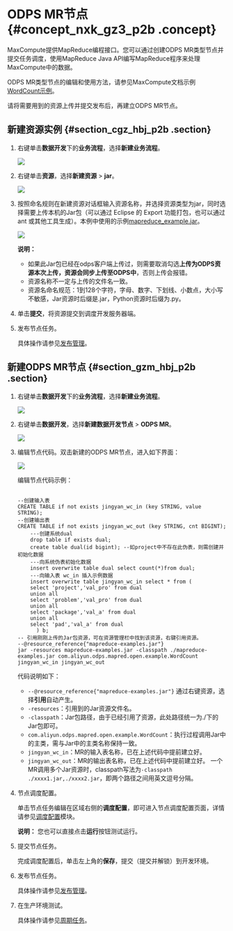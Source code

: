 # ODPS MR节点 {#concept_nxk_gz3_p2b .concept}

MaxCompute提供MapReduce编程接口。您可以通过创建ODPS MR类型节点并提交任务调度，使用MapReduce Java API编写MapReduce程序来处理MaxCompute中的数据。

ODPS MR类型节点的编辑和使用方法，请参见MaxCompute文档示例[WordCount示例](https://www.alibabacloud.com/help/doc-detail/27886.htm)。

请将需要用到的资源上传并提交发布后，再建立ODPS MR节点。

## 新建资源实例 {#section_cgz_hbj_p2b .section}

1.  右键单击**数据开发**下的**业务流程**，选择**新建业务流程**。

    ![](http://static-aliyun-doc.oss-cn-hangzhou.aliyuncs.com/assets/img/16288/15414712397643_zh-CN.png)

2.  右键单击**资源**，选择**新建资源** \> **jar**。

    ![](http://static-aliyun-doc.oss-cn-hangzhou.aliyuncs.com/assets/img/16294/15414712397720_zh-CN.png)

3.  按照命名规则在新建资源对话框输入资源名称，并选择资源类型为jar，同时选择需要上传本机的Jar包（可以通过 Eclipse 的 Export 功能打包，也可以通过 ant 或其他工具生成）。本例中使用的示例[mapreduce\_example.jar](http://docs-aliyun.cn-hangzhou.oss.aliyun-inc.com/assets/attach/57148/cn_zh/1534313773021/mapreduce-examples.jar)。

    ![](http://static-aliyun-doc.oss-cn-hangzhou.aliyuncs.com/assets/img/16294/15414712397721_zh-CN.png)

    **说明：** 

    -   如果此Jar包已经在odps客户端上传过，则需要取消勾选**上传为ODPS资源本次上传，资源会同步上传至ODPS中**，否则上传会报错。
    -   资源名称不一定与上传的文件名一致。
    -   资源名命名规范：1到128个字符，字母、数字、下划线、小数点，大小写不敏感，Jar资源时后缀是.jar，Python资源时后缀为.py。
4.  单击**提交**，将资源提交到调度开发服务器端。
5.  发布节点任务。

    具体操作请参见[发布管理](intl.zh-CN/使用指南/数据开发/发布管理/任务发布.md#)。


## 新建ODPS MR节点 {#section_gzm_hbj_p2b .section}

1.  右键单击**数据开发**下的**业务流程**，选择**新建业务流程**。

    ![](http://static-aliyun-doc.oss-cn-hangzhou.aliyuncs.com/assets/img/16292/15414712397651_zh-CN.png)

2.  右键单击**数据开发**，选择**新建数据开发节点** \> **ODPS MR**。

    ![](http://static-aliyun-doc.oss-cn-hangzhou.aliyuncs.com/assets/img/16294/15414712397723_zh-CN.png)

3.  编辑节点代码。双击新建的ODPS MR节点，进入如下界面：

    ![](http://static-aliyun-doc.oss-cn-hangzhou.aliyuncs.com/assets/img/16294/15414712397724_zh-CN.png)

    编辑节点代码示例：

    ```
    
    --创建输入表
    CREATE TABLE if not exists jingyan_wc_in (key STRING, value STRING);
    --创建输出表
    CREATE TABLE if not exists jingyan_wc_out (key STRING, cnt BIGINT);
        ---创建系统dual
        drop table if exists dual;
        create table dual(id bigint); --如project中不存在此伪表，则需创建并初始化数据
        ---向系统伪表初始化数据
        insert overwrite table dual select count(*)from dual;
        ---向输入表 wc_in 插入示例数据
        insert overwrite table jingyan_wc_in select * from (
        select 'project','val_pro' from dual 
        union all 
        select 'problem','val_pro' from dual
        union all 
        select 'package','val_a' from dual
        union all 
        select 'pad','val_a' from dual
          ) b;
    -- 引用刚刚上传的Jar包资源，可在资源管理栏中找到该资源，右键引用资源。
    --@resource_reference{"mapreduce-examples.jar"}
    jar -resources mapreduce-examples.jar -classpath ./mapreduce-examples.jar com.aliyun.odps.mapred.open.example.WordCount jingyan_wc_in jingyan_wc_out
    ```

    代码说明如下：

    -   `--@resource_reference{"mapreduce-examples.jar"}` 通过右键资源，选择**引用**自动产生。
    -   `-resources`：引用到的Jar资源文件名。
    -   `-classpath`：Jar包路径，由于已经引用了资源，此处路径统一为./下的Jar包即可。
    -   `com.aliyun.odps.mapred.open.example.WordCount`：执行过程调用Jar中的主类，需与Jar中的主类名称保持一致。
    -   `jingyan_wc_in`：MR的输入表名称，已在上述代码中提前建立好。
    -   `jingyan_wc_out`：MR的输出表名称，已在上述代码中提前建立好。
    一个MR调用多个Jar资源时，classpath写法为`-classpath ./xxxx1.jar,./xxxx2.jar`，即两个路径之间用英文逗号分隔。

4.  节点调度配置。

    单击节点任务编辑在区域右侧的**调度配置**，即可进入节点调度配置页面，详情请参见[调度配置](intl.zh-CN/使用指南/数据开发/调度配置/基本属性.md#)模块。

    **说明：** 您也可以直接点击**运行**按钮测试运行。

5.  提交节点任务。

    完成调度配置后，单击左上角的**保存**，提交（提交并解锁）到开发环境。

6.  发布节点任务。

    具体操作请参见[发布管理](intl.zh-CN/使用指南/数据开发/发布管理/任务发布.md#)。

7.  在生产环境测试。

    具体操作请参见[周期任务](intl.zh-CN/使用指南/运维中心/任务列表/周期任务.md#)。


